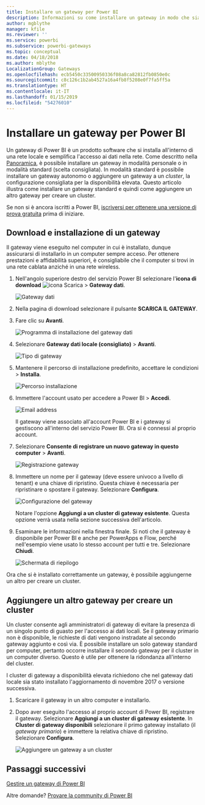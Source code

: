 ```yaml
---
title: Installare un gateway per Power BI
description: Informazioni su come installare un gateway in modo che sia possibile connettersi a dati locali in Power BI.
author: mgblythe
manager: kfile
ms.reviewer: ''
ms.service: powerbi
ms.subservice: powerbi-gateways
ms.topic: conceptual
ms.date: 04/18/2018
ms.author: mblythe
LocalizationGroup: Gateways
ms.openlocfilehash: ecb5450c33500950336f08a8ca82812fb0850e0c
ms.sourcegitcommit: c8c126c1b2ab4527a16a4fb8f5208e0f7fa5ff5a
ms.translationtype: HT
ms.contentlocale: it-IT
ms.lasthandoff: 01/15/2019
ms.locfileid: "54276010"
---
```

# <a name="install-a-gateway-for-power-bi"></a>Installare un gateway per Power BI

Un gateway di Power BI è un prodotto software che si installa all'interno di una rete locale e semplifica l'accesso ai dati nella rete. Come descritto nella [Panoramica](service-gateway-getting-started.md), è possibile installare un gateway in modalità personale o in modalità standard (scelta consigliata). In modalità standard è possibile installare un gateway autonomo o aggiungere un gateway a un *cluster*, la configurazione consigliata per la disponibilità elevata. Questo articolo illustra come installare un gateway standard e quindi come aggiungere un altro gateway per creare un cluster.

Se non si è ancora iscritti a Power BI, [iscriversi per ottenere una versione di prova gratuita](https://app.powerbi.com/signupredirect?pbi_source=web) prima di iniziare.


## <a name="download-and-install-a-gateway"></a>Download e installazione di un gateway

Il gateway viene eseguito nel computer in cui è installato, dunque assicurarsi di installarlo in un computer sempre acceso. Per ottenere prestazioni e affidabilità superiori, è consigliabile che il computer si trovi in una rete cablata anziché in una rete wireless.

1. Nell'angolo superiore destro del servizio Power BI selezionare l'**icona di download** ![icona Scarica](media/service-gateway-install/icon-download.png) > **Gateway dati**.

    ![Gateway dati](media/service-gateway-install/data-gateway.png)

2. Nella pagina di download selezionare il pulsante **SCARICA IL GATEWAY**.

3. Fare clic su **Avanti**.     

    ![Programma di installazione del gateway dati](media/service-gateway-install/gateway-installer.png)

4. Selezionare **Gateway dati locale (consigliato)** > **Avanti**.

    ![Tipo di gateway](media/service-gateway-install/gateway-type.png)

5. Mantenere il percorso di installazione predefinito, accettare le condizioni > **Installa**.

    ![Percorso installazione](media/service-gateway-install/install-path.png)

6. Immettere l'account usato per accedere a Power BI > **Accedi**.

    ![Email address](media/service-gateway-install/email-address.png)

    Il gateway viene associato all'account Power BI e i gateway si gestiscono all'interno del servizio Power BI. Ora si è connessi al proprio account.

7. Selezionare **Consente di registrare un nuovo gateway in questo computer** > **Avanti**.

    ![Registrazione gateway](media/service-gateway-install/register-gateway.png)

8. Immettere un nome per il gateway (deve essere univoco a livello di tenant) e una chiave di ripristino. Questa chiave è necessaria per ripristinare o spostare il gateway. Selezionare **Configura**.

    ![Configurazione del gateway](media/service-gateway-install/configure-gateway.png)

    Notare l'opzione **Aggiungi a un cluster di gateway esistente**. Questa opzione verrà usata nella sezione successiva dell'articolo.

9. Esaminare le informazioni nella finestra finale. Si noti che il gateway è disponibile per Power BI e anche per PowerApps e Flow, perché nell'esempio viene usato lo stesso account per tutti e tre. Selezionare **Chiudi**.

    ![Schermata di riepilogo](media/service-gateway-install/summary-screen.png)

Ora che si è installato correttamente un gateway, è possibile aggiungerne un altro per creare un cluster.


## <a name="add-another-gateway-to-create-a-cluster"></a>Aggiungere un altro gateway per creare un cluster

Un cluster consente agli amministratori di gateway di evitare la presenza di un singolo punto di guasto per l'accesso ai dati locali. Se il gateway primario non è disponibile, le richieste di dati vengono instradate al secondo gateway aggiunto e così via. È possibile installare un solo gateway standard per computer, pertanto occorre installare il secondo gateway per il cluster in un computer diverso. Questo è utile per ottenere la ridondanza all'interno del cluster.

I cluster di gateway a disponibilità elevata richiedono che nel gateway dati locale sia stato installato l'aggiornamento di novembre 2017 o versione successiva.

1. Scaricare il gateway in un altro computer e installarlo.

2. Dopo aver eseguito l'accesso al proprio account di Power BI, registrare il gateway. Selezionare **Aggiungi a un cluster di gateway esistente**. In **Cluster di gateway disponibili** selezionare il primo gateway installato (il *gateway primario*) e immettere la relativa chiave di ripristino. Selezionare **Configura**.

    ![Aggiungere un gateway a un cluster](media/service-gateway-install/add-cluster.png)


## <a name="next-steps"></a>Passaggi successivi

[Gestire un gateway di Power BI](service-gateway-manage.md)

Altre domande? [Provare la community di Power BI](http://community.powerbi.com/)